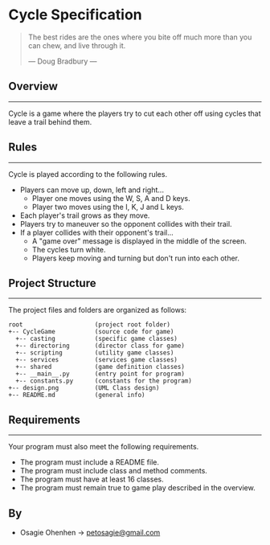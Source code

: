 # Cycle Specification

> The best rides are the ones where you
> bite off much more than you can chew,
> and live through it.
> 
> &mdash; Doug Bradbury &mdash;


## Overview

---

Cycle is a game where the players try to cut each other off using cycles that leave a trail behind them.

## Rules

---

Cycle is played according to the following rules.

- Players can move up, down, left and right...
    - Player one moves using the W, S, A and D keys.
    - Player two moves using the I, K, J and L keys.
- Each player's trail grows as they move.
- Players try to maneuver so the opponent collides with their trail.
- If a player collides with their opponent's trail...
    - A "game over" message is displayed in the middle of the screen.
    - The cycles turn white.
    - Players keep moving and turning but don't run into each other.


## Project Structure

---

The project files and folders are organized as follows:

```
root                    (project root folder)
+-- CycleGame           (source code for game)
  +-- casting           (specific game classes)
  +-- directoring       (director class for game)
  +-- scripting         (utility game classes)
  +-- services          (services game classes)
  +-- shared            (game definition classes)
  +-- __main__.py       (entry point for program)
  +-- constants.py      (constants for the program)
+-- design.png          (UML Class design)
+-- README.md           (general info)
```



## Requirements

---

Your program must also meet the following requirements.

- The program must include a README file.
- The program must include class and method comments.
- The program must have at least 16 classes.
- The program must remain true to game play described in the overview.


## By

- Osagie Ohenhen  -> petosagie@gmail.com

